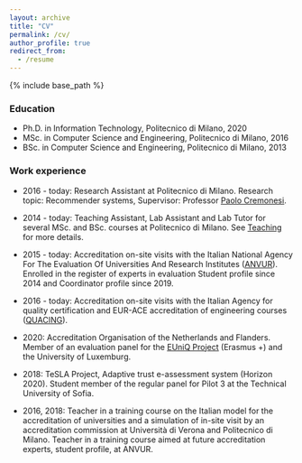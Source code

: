 ```yaml
---
layout: archive
title: "CV"
permalink: /cv/
author_profile: true
redirect_from:
  - /resume
---
```


{% include base_path %}


### Education

* Ph.D. in Information Technology, Politecnico di Milano, 2020
* MSc. in Computer Science and Engineering, Politecnico di Milano, 2016
* BSc. in Computer Science and Engineering, Politecnico di Milano, 2013

### Work experience

* 2016 - today: Research Assistant at Politecnico di Milano. Research topic: Recommender systems, Supervisor: Professor <u><a href="https://www.deib.polimi.it/eng/people/details/159156" target="_blank">Paolo Cremonesi</a></u>.

* 2014 - today: Teaching Assistant, Lab Assistant and Lab Tutor for several MSc. and BSc. courses at Politecnico di Milano. See [Teaching](teaching.html) for more details.

* 2015 - today: Accreditation on-site visits with the Italian National Agency For The Evaluation Of Universities And Research Institutes (<u><a href="https://www.anvur.it/en/homepage/" target="_blank">ANVUR</a></u>). Enrolled in the register of experts in evaluation Student profile since 2014 and Coordinator profile since 2019.

* 2016 - today: Accreditation on-site visits with the Italian Agency for quality certification and EUR-ACE accreditation of engineering courses (<u><a href="https://www.quacing.it/" target="_blank">QUACING</a></u>).

* 2020: Accreditation Organisation of the Netherlands and Flanders. Member of an evaluation panel for the <u><a href="https://www.nvao.net/en/euniq-project" target="_blank">EUniQ Project</a></u> (Erasmus +) and the University of Luxemburg.

* 2018: TeSLA Project, Adaptive trust e-assessment system (Horizon 2020). Student member of the regular panel for Pilot 3 at the Technical University of Sofia.

* 2016, 2018: Teacher in a training course on the Italian model for the accreditation of universities and a simulation of
in-site visit by an accreditation commission at Università di Verona and Politecnico di Milano. Teacher in a training course aimed at future accreditation experts, student profile, at ANVUR. 

